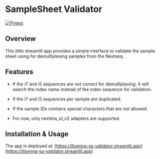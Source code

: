 # SampleSheet Validator

[![Pytest](https://github.com/quadram-institute-bioscience/st_illumina_sample_sheet_validator/actions/workflows/python-app.yml/badge.svg)](https://github.com/quadram-institute-bioscience/st_illumina_sample_sheet_validator/actions/workflows/python-app.yml)

## Overview
This little streamlit app provides a simple interface to validate the sample sheet using for demultiplexing samples from the Nextseq.

## Features
- If the i7 and i5 sequences are not correct for demultiplexing. It will search the index name instead of the index sequence for validation.

- If the i7 and i5 sequences per sample are duplicated.

- If the sample IDs contains special characters that are not allowed.

- For now, only nextera_xt_v2 adapters are supported.

## Installation & Usage
The app is deployed at: [https://illumina-ss-validator.streamlit.app](https://illumina-ss-validator.streamlit.app)
